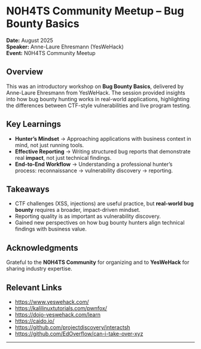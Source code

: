 # N0H4TS Community Meetup – Bug Bounty Basics

**Date:** August 2025  
**Speaker:** Anne-Laure Ehresmann (YesWeHack)  
**Event:** N0H4TS Community Meetup  

## Overview  
This was an introductory workshop on **Bug Bounty Basics**, delivered by Anne-Laure Ehresmann from YesWeHack. The session provided insights into how bug bounty hunting works in real-world applications, highlighting the differences between CTF-style vulnerabilities and live program testing.  

## Key Learnings  
- **Hunter’s Mindset** → Approaching applications with business context in mind, not just running tools.  
- **Effective Reporting** → Writing structured bug reports that demonstrate real **impact**, not just technical findings.  
- **End-to-End Workflow** → Understanding a professional hunter’s process: reconnaissance → vulnerability discovery → reporting.  

## Takeaways  
- CTF challenges (XSS, injections) are useful practice, but **real-world bug bounty** requires a broader, impact-driven mindset.  
- Reporting quality is as important as vulnerability discovery.  
- Gained new perspectives on how bug bounty hunters align technical findings with business value.  

## Acknowledgments  
Grateful to the **N0H4TS Community** for organizing and to **YesWeHack** for sharing industry expertise.  

## Relevant Links
- https://www.yeswehack.com/
- https://kalilinuxtutorials.com/pwnfox/
- https://dojo-yeswehack.com/learn
- https://caido.io/
- https://github.com/projectdiscovery/interactsh
- https://github.com/EdOverflow/can-i-take-over-xyz

---
